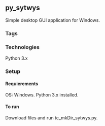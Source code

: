 ## py_sytwys
Simple desktop GUI application for Windows.

### Tags

### Technologies
Python 3.x

### Setup
#### Requierements
OS: Windows.
Python 3.x installed.
#### To run
Download files and run tc_mkDir_sytwys.py.
